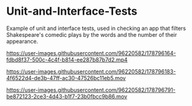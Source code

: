 # Unit-and-Interface-Tests
Example of unit and interface tests, used in checking an app that filters Shakespeare's comedic plays by the words and the number of their appearance.

https://user-images.githubusercontent.com/96220582/178796164-fdbd8f37-500c-4c4f-b814-ee287b87b7d2.mp4

https://user-images.githubusercontent.com/96220582/178796183-4f6522d4-de3b-47ff-ac30-47526bc11eb5.mov

https://user-images.githubusercontent.com/96220582/178796791-be872123-2ce3-4d43-b1f7-23b0fbcc9b86.mov
